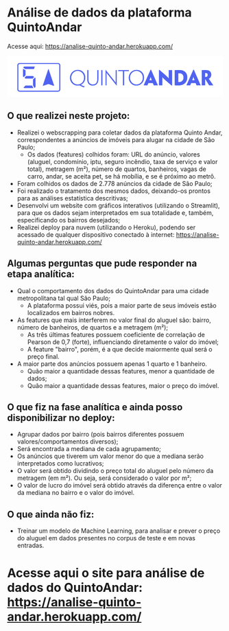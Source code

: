 # Análise de dados da plataforma QuintoAndar
Acesse aqui: https://analise-quinto-andar.herokuapp.com/

<img src="logo_quinto_andar.png" alt="quinto andar" width="800"/>

## O que realizei neste projeto:
- Realizei o webscrapping para coletar dados da plataforma Quinto Andar, correspondentes a anúncios de imóveis para alugar na cidade de São Paulo;
  - Os dados (features) colhidos foram: URL do anúncio, valores (aluguel, condomínio, iptu, seguro incêndio, taxa de serviço e valor total), metragem (m²), número de quartos, banheiros, vagas de carro, andar, se aceita pet, se há mobília, e se é próximo ao metrô.
- Foram colhidos os dados de 2.778 anúncios da cidade de São Paulo;
- Foi realizado o tratamento dos mesmos dados, deixando-os prontos para as análises estatística descritivas;
- Desenvolvi um website com gráficos interativos (utilizando o Streamlit), para que os dados sejam interpretados em sua totalidade e, também, especificando os bairros desejados;
- Realizei deploy para nuvem (utilizando o Heroku), podendo ser acessado de qualquer dispositivo conectado à internet: https://analise-quinto-andar.herokuapp.com/

## Algumas perguntas que pude responder na etapa analítica:
- Qual o comportamento dos dados do QuintoAndar para uma cidade metropolitana tal qual São Paulo;
  - A plataforma possui viés, pois a maior parte de seus imóveis estão localizados em bairros nobres.
- As features que mais interferem no valor final do aluguel são: bairro, número de banheiros, de quartos e a metragem (m²);
  - As três últimas features possuem coeficiente de correlação de Pearson de 0,7 (forte), influenciando diretamente o valor do imóvel;
  - A feature "bairro", porém, é a que decide maiormente qual será o preço final.
- A maior parte dos anúncios possuem apenas 1 quarto e 1 banheiro. 
  - Quão maior a quantidade dessas features, menor a quantidade de dados;
  - Quão maior a quantidade dessas features, maior o preço do imóvel.

## O que fiz na fase analítica e ainda posso disponibilizar no deploy:
- Agrupar dados por bairro (pois bairros diferentes possuem valores/comportamentos diversos);
- Será encontrada a mediana de cada agrupamento;
- Os anúncios que tiverem um valor menor do que a mediana serão interpretados como lucrativos;
- O valor será obtido dividindo o preço total do aluguel pelo número da metragem (em m²). Ou seja, será considerado o valor por m²;
- O valor de lucro do imóvel será obtido através da diferença entre o valor da mediana no bairro e o valor do imóvel.

## O que ainda não fiz:
- Treinar um modelo de Machine Learning, para analisar e prever o preço do aluguel em dados presentes no corpus de teste e em novas entradas.

# Acesse aqui o site para análise de dados do QuintoAndar: https://analise-quinto-andar.herokuapp.com/
